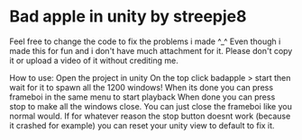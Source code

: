 # Bad apple in unity by streepje8
Feel free to change the code to fix the problems i made ^_^
Even though i made this for fun and i don't have much attachment for it. Please don't copy it or upload a video of it without crediting me.

How to use:
Open the project in unity
On the top click badapple > start
then wait for it to spawn all the 1200 windows!
When its done you can press frameboi in the same menu to start playback
When done you can press stop to make all the windows close.
You can just close the frameboi like you normal would.
If for whatever reason the stop button doesnt work (because it crashed for example) you can reset your unity view to default to fix it.